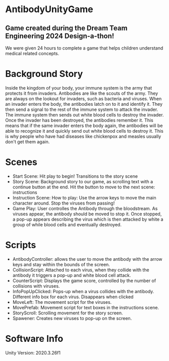 # AntibodyUnityGame

## Game created during the Dream Team Engineering 2024 Design-a-thon! 
We were given 24 hours to complete a game that helps children understand medical related concepts.

# Background Story
Inside the kingdom of your body, your immune system is the army that protects it from invaders. Antibodies are like the scouts of the army. They are always on the lookout for invaders, such as bacteria and viruses. When an invader enters the body, the antibodies latch on to it and identify it. They then send a signal to the rest of the immune system to attack the invader. The immune system then sends out white blood cells to destroy the invader. Once the invader has been destroyed, the antibodies remember it. This means that if the same invader enters the body again, the antibodies will be able to recognize it and quickly send out white blood cells to destroy it. This is why people who have had diseases like chickenpox and measles usually don't get them again.

# Scenes
- Start Scene: Hit play to begin! Transitions to the story scene
- Story Scene: Background story to our game, as scrolling text with a continue button at the end. Hit the button to move to the next scene: instructions
- Instruction Scene: How to play: Use the arrow keys to move the main character around. Stop the viruses from passing!
- Game Play: User controlles the Antibody through the bloodstream. As viruses appear, the antibody should be moved to stop it. Once stopped, a pop-up appears describing the virus which is then attacked by white a group of while blood cells and eventually destroyed.

# Scripts
- AntibodyController: allows the user to move the antibody with the arrow keys and stay within the bounds of the screen.
- CollisionScript: Attached to each virus, when they collide with the antibody it triggers a pop-up and white blood cell attack.
- CounterScript: Displays the game score, controlled by the number of collisions with viruses.
- InfoPopUpClicked: Pops-up when a virus collides with the antibody. Different info box for each virus. Disappears when clicked
- MoveLeft: The movement script for the viruses.
- MovePrefab: Movement script for text boxes in the instructions scene.
- StoryScroll: Scrolling movement for the story screen.
- Spawener: Creates new viruses to pop-up on the screen.

# Software Info
Unity Version: 2020.3.26f1
